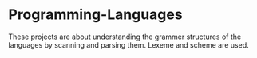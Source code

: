 # Programming-Languages
These projects are about understanding the grammer structures of the languages by scanning and parsing them. Lexeme and scheme are used. 
